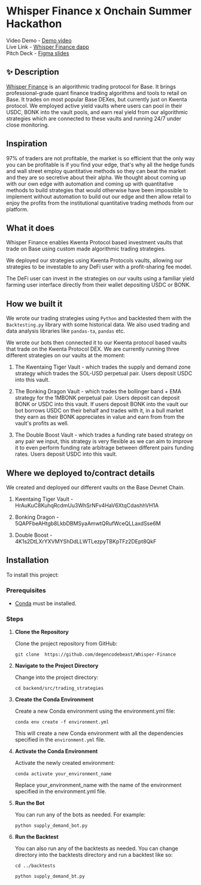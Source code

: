 # Whisper Finance x Onchain Summer Hackathon

Video Demo - [Demo video](https://www.loom.com/share/38af2c5c8a8e46c29e16e316099dcee1) <br />
Live Link - [Whisper Finance dapp]() <br />
Pitch Deck - [Figma slides]() <br/>

## ✨ Description

[Whisper Finance]() is an algorithmic trading protocol for Base. It brings professional-grade quant finance trading algorithms and tools to retail on Base. It trades on most popular Base DEXes, but currently just on Kwenta protocol. We employed active yield vaults where users can pool in their USDC, BONK into the vault pools, and earn real yield from our algorithmic strategies which are connected to these vaults and running 24/7 under close monitoring.

## Inspiration
97% of traders are not profitable, the market is so efficient that the only way you can be profitable is if you find your edge, that's why all the hedge funds and wall street employ quantitative methods so they can beat the market and they are so secretive about their alpha. We thought about coming up with our own edge with automation and coming up with quantitative methods to build strategies that would otherwise have been impossible to implement without automation to build out our edge and then allow retail to enjoy the profits from the institutional quantitative trading methods from our platform.

## What it does
Whisper Finance enables Kwenta Protocol based investment vaults that trade on Base using custom made algorithmic trading strategies.

We deployed our strategies using Kwenta Protocols vaults, allowing our strategies to be investable to any DeFi user with a profit-sharing fee model.

The DeFi user can invest in the strategies on our vaults using a familiar yield farming user interface directly from their wallet depositing USDC or BONK.


## How we built it

We wrote our trading strategies using `Python` and backtested them with the `Backtesting.py` library with some historical data. We also used trading and data analysis libraries like `pandas-ta`, `pandas` etc.

We wrote our bots then connected it to our Kwenta protocol based vaults that trade on the Kwenta Protocol DEX. We are currently running three different strategies on our vaults at the moment: 

1. The Kwentaing Tiger Vault - which trades the supply and demand zone strategy which trades the SOL-USD perpetual pair. Users deposit USDC into this vault.

2. The Bonking Dragon Vault - which trades the bollinger band + EMA strategy for the 1MBONK perpetual pair. Users deposit can deposit BONK or USDC into this vault. If users deposit BONK into the vault our bot borrows USDC on their behalf and trades with it, in a bull market they earn as their BONK appreciates in value and earn from from the vault's profits as well.

3. The Double Boost Vault - which trades a funding rate based strategy on any pair we input, this strategy is very flexible as we can aim to improve it to even perform funding rate arbitrage between different pairs funding rates. Users deposit USDC into this vault.

## Where we deployed to/contract details

We created and deployed our different vaults on the Base Devnet Chain.

1. Kwentaing Tiger Vault - HrAuKuC8KuhqRcdmUu3WhSrNFv4HaV6XtqCdashhVH1A

2. Bonking Dragon - 5QAPFbeAHtgb8LkbDBMSyaAmwtQRufWceQLLaxdSse6M

3. Double Boost - 4K1s2DtLXrYXVMYShDdLLWTLezpyTBKpTFz2DEpt8QkF

## Installation

To install this project:

### Prerequisites

- [Conda](https://docs.conda.io/projects/conda/en/latest/user-guide/install/index.html) must be installed.

### Steps

1. **Clone the Repository**

   Clone the project repository from GitHub:

   ```
   git clone  https://github.com/degencodebeast/Whisper-Finance
   ```

2. **Navigate to the Project Directory**

    Change into the project directory:

     ```
   cd backend/src/trading_strategies
     ```
3. **Create the Conda Environment**

    Create a new Conda environment using the environment.yml file:
    ``` 
    conda env create -f environment.yml
    ```
    This will create a new Conda environment with all the dependencies specified in the `environment.yml` file.
4. **Activate the Conda Environment**

    Activate the newly created environment:
    ```
    conda activate your_environment_name
    ```
    Replace your_environment_name with the name of the environment specified in the environment.yml file.
5. **Run the Bot**

    You can run any of the bots as needed. For example:
    ```
    python supply_demand_bot.py
    ```
6. **Run the Backtest**

    You can also run any of the backtests as needed. You can change directory into the backtests directory and run a backtest like so:
    ```
    cd ../backtests
     
    python supply_demand_bt.py

    ```